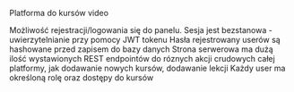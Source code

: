 Platforma do kursów video

Możliwość rejestracji/logowania się do panelu.
Sesja jest bezstanowa - uwierzytelnianie przy pomocy JWT tokenu
Hasła rejestrowany userów są hashowane przed zapisem do bazy danych
Strona serwerowa ma dużą ilość wystawionych REST endpointów do róznych akcji crudowych całej platformy, jak dodawanie
nowych kursów, dodawanie lekcji
Każdy user ma określoną rolę oraz dostępy do kursów
